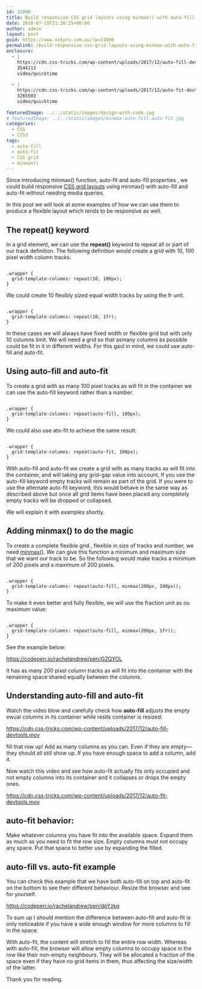 ```yaml
---
id: 31880
title: Build responsive CSS grid layouts using minmax() with auto-fill and auto-fit
date: 2018-07-19T21:30:25+00:00
author: admin
layout: post
guid: https://www.nikpro.com.au/?p=31880
permalink: /build-responsive-css-grid-layouts-using-minmax-with-auto-fill-and-auto-fit/
enclosure:
  - |
    https://cdn.css-tricks.com/wp-content/uploads/2017/12/auto-fill-devtools.mov
    3544113
    video/quicktime
    
  - |
    https://cdn.css-tricks.com/wp-content/uploads/2017/12/auto-fit-devtools.mov
    3265503
    video/quicktime
    
featuredImage: ../../static/images/design-with-code.jpg
# featuredImage: ../../static/images/minmax-auto-fill-auto-fit.jpg
categories:
  - CSS
  - CSS3
tags:
  - auto-fill
  - auto-fit
  - CSS grid
  - minmax()
---
```


Since introducing minmax() function, auto-fit and auto-fill properties , we could build responsive [CSS grid layouts](https://www.nikpro.com.au/css-grid-layout-review-with-examples-part-1/) using minmax() with auto-fill and auto-fit without needing media queries.

In this post we will look at some examples of how we can use them to produce a flexible layout which tends to be responsive as well.

## The repeat() keyword

In a grid element, we can use the **repeat()** keyword to repeat all or part of our track definition. The following definition would create a grid with 10, 100 pixel width column tracks.


```

.wrapper {
  grid-template-columns: repeat(10, 100px);
}

```


We could create 10 flexibly sized equal width tracks by using the fr unit.


```

.wrapper {
  grid-template-columns: repeat(10, 1fr);
}

```

In these cases we will always have fixed width or flexible grid but with only 10 columns limit. We will need a grid so that asmany columns as possible could be fit in it in different widths. For this gaol in mind, we could use auto-fill and auto-fit.

## Using auto-fill and auto-fit

To create a grid with as many 100 pixel tracks as will fit in the container we can use the auto-fill keyword rather than a number.


```

.wrapper {
  grid-template-columns: repeat(auto-fill, 100px);
}

```


We could also use ato-fit to achieve the same result:


```

.wrapper {
  grid-template-columns: repeat(auto-fit, 100px);
}

```


With auto-fill and auto-fit we create a grid with as many tracks as will fit into the container, and will taking any grid-gap value into account, If you use the auto-fill keyword empty tracks will remain as part of the grid. If you were to use the alternate auto-fit keyword, this would behave in the same way as described above but once all grid items have been placed any completely empty tracks will be dropped or collapsed. 

We will explain it with examples shortly.

## Adding minmax() to do the magic

To create a complete flexible grid , flexible in size of tracks and number, we need [minmax()](https://drafts.csswg.org/css-grid/#valdef-grid-template-columns-minmax). We can give this function a minimum and maximum size that we want our track to be. So the following would make tracks a minimum of 200 pixels and a maximum of 200 pixels.


```

.wrapper {
  grid-template-columns: repeat(auto-fill, minmax(200px, 200px));
}

```


To make it even better and fully flexible, we will use the fraction unit as ou maximum value:


```

.wrapper {
  grid-template-columns: repeat(auto-fill, minmax(200px, 1fr));
}

```


See the example below:

https://codepen.io/rachelandrew/pen/GZQYOL

It has as many 200 pixel column tracks as will fit into the container with the remaining space shared equally between the columns. 

## Understanding auto-fill and auto-fit

Watch the video blow and carefully check how **auto-fill** adjusts the empty ewual columns in its container while resits container is resized:


https://cdn.css-tricks.com/wp-content/uploads/2017/12/auto-fill-devtools.mov
 
fill that row up! Add as many columns as you can. Even if they are empty— they should all still show up. If you have enough space to add a column, add it. 

Now watch this video and see how auto-fit actually fits only occupied and not empty columns into its container and it collapses or drops the empty ones.
    
https://cdn.css-tricks.com/wp-content/uploads/2017/12/auto-fit-devtools.mov
          
## auto-fit behavior:

Make whatever columns you have fit into the available space. Expand them as much as you need to fit the row size. Empty columns must not occupy any space. Put that space to better use by expanding the filled.

## auto-fill vs. auto-fit example

You can check this example that we have both auto-fill on top and auto-fit on the bottom to see their different behaviour. Resize the browser and see for yourself.
      
https://codepen.io/rachelandrew/pen/dpYzkq

To sum up I should mention the difference between auto-fill and auto-fit is only noticeable if you have a wide enough window for more columns to fill in the space. 

With auto-fit, the content will stretch to fill the entire row width. Whereas with auto-fill, the browser will allow empty columns to occupy space in the row like their non-empty neighbours. They will be allocated a fraction of the space even if they have no grid items in them, thus affecting the size/width of the latter.

Thank you for reading.
